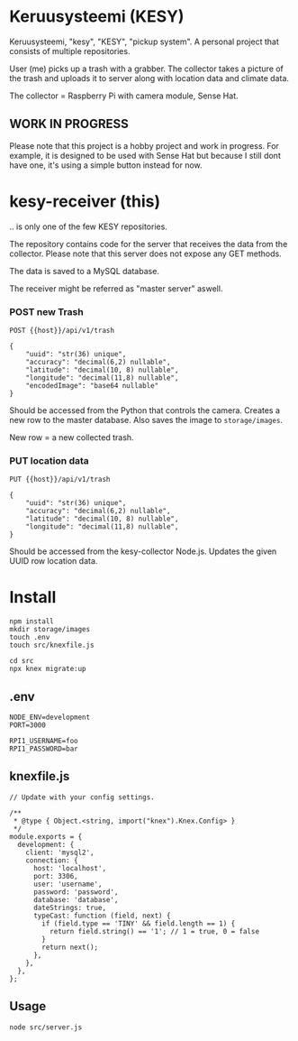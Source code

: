 # Keruusysteemi (KESY)

Keruusysteemi, "kesy", "KESY", "pickup system".
A personal project that consists of multiple repositories.

User (me) picks up a trash with a grabber. The collector takes a picture of the trash and uploads it to server along with location data and climate data.

The collector = Raspberry Pi with camera module, Sense Hat.

## WORK IN PROGRESS
Please note that this project is a hobby project and work in progress. For example, it is designed to be used with Sense Hat but because I still dont have one, it's using a simple button instead for now.


# kesy-receiver (this)

.. is only one of the few KESY repositories.

The repository contains code for the server that receives the data from the collector. Please note that this server does not expose any GET methods. 

The data is saved to a MySQL database.

The receiver might be referred as "master server" aswell.


### POST new Trash

```
POST {{host}}/api/v1/trash

{
    "uuid": "str(36) unique",
    "accuracy": "decimal(6,2) nullable",
    "latitude": "decimal(10, 8) nullable",
    "longitude": "decimal(11,8) nullable",
    "encodedImage": "base64 nullable"
}
```

Should be accessed from the Python that controls the camera.
Creates a new row to the master database. Also saves the image to `storage/images`.

New row = a new collected trash.

### PUT location data

```
PUT {{host}}/api/v1/trash

{
    "uuid": "str(36) unique",
    "accuracy": "decimal(6,2) nullable",
    "latitude": "decimal(10, 8) nullable",
    "longitude": "decimal(11,8) nullable",
}
```

Should be accessed from the kesy-collector Node.js.
Updates the given UUID row location data.

# Install

```
npm install
mkdir storage/images
touch .env
touch src/knexfile.js

cd src
npx knex migrate:up
```

## .env

```
NODE_ENV=development
PORT=3000

RPI1_USERNAME=foo
RPI1_PASSWORD=bar
```

## knexfile.js

```
// Update with your config settings.

/**
 * @type { Object.<string, import("knex").Knex.Config> }
 */
module.exports = {
  development: {
    client: 'mysql2',
    connection: {
      host: 'localhost',
      port: 3306,
      user: 'username',
      password: 'password',
      database: 'database',
      dateStrings: true,
      typeCast: function (field, next) {
        if (field.type == 'TINY' && field.length == 1) {
          return field.string() == '1'; // 1 = true, 0 = false
        }
        return next();
      },
    },
  },
};

```

## Usage

```
node src/server.js
```
